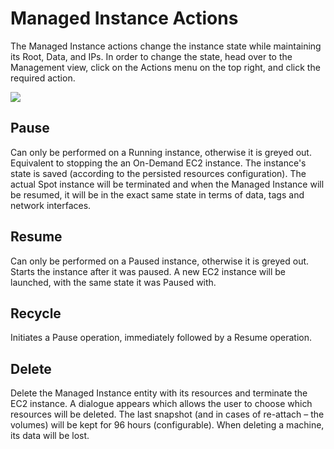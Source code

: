 <meta name="robots" content="noindex">

# Managed Instance Actions

The Managed Instance actions change the instance state while maintaining its Root, Data, and IPs. In order to change the state, head over to the Management view, click on the Actions menu on the top right, and click the required action.

<img src="/managed-instance/_media/actions-01.png" />

## Pause

Can only be performed on a Running instance, otherwise it is greyed out. Equivalent to stopping the an On-Demand EC2 instance. The instance's state is saved (according to the persisted resources configuration). The actual Spot instance will be terminated and when the Managed Instance will be resumed, it will be in the exact same state in terms of data, tags and network interfaces.

## Resume

Can only be performed on a Paused instance, otherwise it is greyed out. Starts the instance after it was paused. A new EC2 instance will be launched, with the same state it was Paused with.

## Recycle

Initiates a Pause operation, immediately followed by a Resume operation.

## Delete

Delete the Managed Instance entity with its resources and terminate the EC2 instance. A dialogue appears which allows the user to choose which resources will be deleted. The last snapshot (and in cases of re-attach – the volumes) will be kept for 96 hours (configurable). When deleting a machine, its data will be lost.
